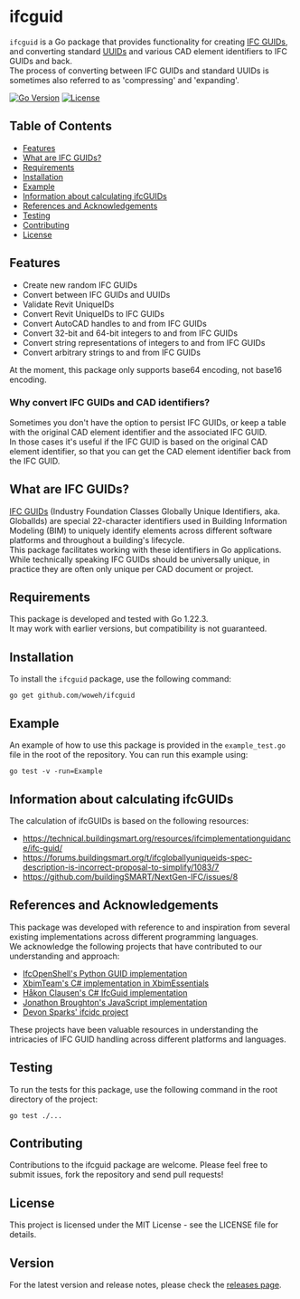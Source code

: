 # ifcguid

`ifcguid` is a Go package that provides functionality for creating [IFC GUIDs](https://technical.buildingsmart.org/resources/ifcimplementationguidance/ifc-guid/),
and converting standard [UUIDs](https://en.wikipedia.org/wiki/Universally_unique_identifier) and various CAD element identifiers to IFC GUIDs and back.  
The process of converting between IFC GUIDs and standard UUIDs is sometimes also referred to as 'compressing' and 'expanding'.

[![Go Version](https://img.shields.io/github/go-mod/go-version/woweh/ifcguid)](https://golang.org/doc/devel/release.html)
[![License](https://img.shields.io/github/license/woweh/ifcguid)](https://github.com/woweh/ifcguid/blob/main/LICENSE)

## Table of Contents
- [Features](#features)
- [What are IFC GUIDs?](#what-are-ifc-guids)
- [Requirements](#requirements)
- [Installation](#installation)
- [Example](#example)
- [Information about calculating ifcGUIDs](#information-about-calculating-ifcguids)
- [References and Acknowledgements](#references-and-acknowledgements)
- [Testing](#testing)
- [Contributing](#contributing)
- [License](#license)

## Features
- Create new random IFC GUIDs 
- Convert between IFC GUIDs and UUIDs
- Validate Revit UniqueIDs
- Convert Revit UniqueIDs to IFC GUIDs
- Convert AutoCAD handles to and from IFC GUIDs
- Convert 32-bit and 64-bit integers to and from IFC GUIDs
- Convert string representations of integers to and from IFC GUIDs
- Convert arbitrary strings to and from IFC GUIDs

At the moment, this package only supports base64 encoding, not base16 encoding.

### Why convert IFC GUIDs and CAD identifiers?
Sometimes you don't have the option to persist IFC GUIDs, or keep a table with the original CAD element identifier and the associated IFC GUID.  
In those cases it's useful if the IFC GUID is based on the original CAD element identifier, so that you can get the CAD element identifier back from the IFC GUID.
## What are IFC GUIDs?
[IFC GUIDs](https://technical.buildingsmart.org/resources/ifcimplementationguidance/ifc-guid/) (Industry Foundation Classes Globally Unique Identifiers, aka. GlobalIds) 
are special 22-character identifiers used in Building Information Modeling (BIM) to uniquely identify elements across different software platforms and throughout a building's lifecycle.  
This package facilitates working with these identifiers in Go applications.  
While technically speaking IFC GUIDs should be universally unique, in practice they are often only unique per CAD document or project.

## Requirements
This package is developed and tested with Go 1.22.3.  
It may work with earlier versions, but compatibility is not guaranteed.

## Installation
To install the `ifcguid` package, use the following command:
```shell
go get github.com/woweh/ifcguid
```

## Example
An example of how to use this package is provided in the `example_test.go` file in the root of the repository.
You can run this example using:
```shell
go test -v -run=Example
```

## Information about calculating ifcGUIDs
The calculation of ifcGUIDs is based on the following resources:
- https://technical.buildingsmart.org/resources/ifcimplementationguidance/ifc-guid/
- https://forums.buildingsmart.org/t/ifcgloballyuniqueids-spec-description-is-incorrect-proposal-to-simplify/1083/7
- https://github.com/buildingSMART/NextGen-IFC/issues/8

## References and Acknowledgements
This package was developed with reference to and inspiration from several existing implementations across different programming languages.  
We acknowledge the following projects that have contributed to our understanding and approach:
- [IfcOpenShell's Python GUID implementation](https://github.com/IfcOpenShell/IfcOpenShell/blob/master/src/ifcopenshell-python/ifcopenshell/guid.py#L38)
- [XbimTeam's C# implementation in XbimEssentials](https://github.com/xBimTeam/XbimEssentials/blob/f9562fc2bdd6f34ec667de70a3e4d19daa6986ef/Xbim.Ifc2x3/UtilityResource/IfcGloballyUniqueIdPartial.cs)
- [Håkon Clausen's C# IfcGuid implementation](https://github.com/hakonhc/IfcGuid/blob/master/IfcGuid/IfcGuid.cs)
- [Jonathon Broughton's JavaScript implementation](https://github.com/jsdbroughton/ifc-guid/blob/master/Guid.js)
- [Devon Sparks' ifcidc project](https://github.com/devonsparks/ifcidc)

These projects have been valuable resources in understanding the intricacies of IFC GUID handling across different platforms and languages.

## Testing
To run the tests for this package, use the following command in the root directory of the project:
```shell
go test ./...
```

## Contributing
Contributions to the ifcguid package are welcome. Please feel free to submit issues, fork the repository and send pull requests!

## License
This project is licensed under the MIT License - see the LICENSE file for details.

## Version
For the latest version and release notes, please check the [releases page](https://github.com/woweh/ifcguid/releases).